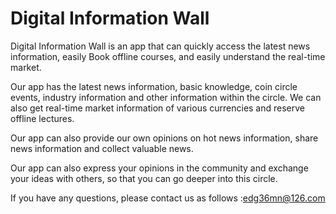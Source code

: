 # Digital Information Wall
Digital Information Wall is an app that can quickly access the latest news information, easily Book offline courses, and easily understand the real-time market.

Our app has the latest news information, basic knowledge, coin circle events, industry information and other information within the circle. We can also get real-time market information of various currencies and reserve offline lectures.

Our app can also provide our own opinions on hot news information, share news information and collect valuable news.

Our app can also express your opinions in the community and exchange your ideas with others, so that you can go deeper into this circle.

If you have any questions, please contact us as follows :edg36mn@126.com
